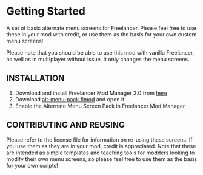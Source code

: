 # Getting Started 
A set of basic alternate menu screens for Freelancer. Please feel free to use these in your mod with credit, or use them as the basis for your own custom menu screens!

Please note that you should be able to use this mod with vanilla Freelancer, as well as in multiplayer without issue. It only changes the menu screens.

## INSTALLATION

1. Download and install Freelancer Mod Manager 2.0 from [here](https://the-starport.net/freelancer/download/visit.php?cid=1&lid=2706)
2. Download [alt-menu-pack.flmod](https://github.com/IrateRedKite/freelancer-alternate-menu-screen-pack/raw/current/alt-menu-pack.flmod) and open it.
3. Enable the Alternate Menu Screen Pack in Freelancer Mod Manager

## CONTRIBUTING AND REUSING

Please refer to the license file for information on re-using these screens. If you use them as they are in your mod, credit is appreciated. Note that these are intended as simple templates and teaching tools for modders looking to modify their own menu screens, so please feel free to use them as the basis for your own scripts!


